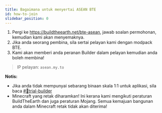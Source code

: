 ```yaml
---
title: Bagaimana untuk menyertai ASEAN BTE
id: how-to-join
slidebar_position: 0
---
```


1. Pergi ke https://buildtheearth.net/bte-asean, jawab soalan permohonan, kemudian kami akan menyemaknya.
2. Jika anda seorang pembina, sila sertai pelayan kami dengan modpack BTE.
3. Kami akan memberi anda peranan Builder dalam pelayan kemudian anda boleh membina!

> IP pelayan: `asean.my.to`

**Notis:** 
- Jika anda tidak mempunyai sebarang binaan skala 1:1 untuk aplikasi, sila baca [#📌trial-builder](https://discord.com/channels/702883639574396969/773024727265968169) 
- Minecraft yang retak diharamkan! Ini kerana kami mengikuti peraturan BuildTheEarth dan juga peraturan Mojang. Semua kemajuan bangunan anda dalam Minecraft retak tidak akan diterima!
